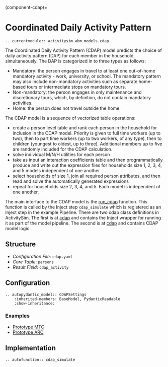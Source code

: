 (component-cdap)=
# Coordinated Daily Activity Pattern

```{eval-rst}
.. currentmodule:: activitysim.abm.models.cdap
```

The Coordinated Daily Activity Pattern (CDAP) model predicts the choice of daily activity pattern (DAP)
for each member in the household, simultaneously. The DAP is categorized in to three types as
follows:
* Mandatory: the person engages in travel to at least one out-of-home mandatory activity - work, university, or school. The mandatory pattern may also include non-mandatory activities such as separate home-based tours or intermediate stops on mandatory tours.
* Non-mandatory: the person engages in only maintenance and discretionary tours, which, by definition, do not contain mandatory activities.
* Home: the person does not travel outside the home.

The CDAP model is a sequence of vectorized table operations:

* create a person level table and rank each person in the household for inclusion in the CDAP model.  Priority is given to full time workers (up to two), then to part time workers (up to two workers, of any type), then to children (youngest to oldest, up to three).  Additional members up to five are randomly included for the CDAP calculation.
* solve individual M/N/H utilities for each person
* take as input an interaction coefficients table and then programmatically produce and write out the expression files for households size 1, 2, 3, 4, and 5 models independent of one another
* select households of size 1, join all required person attributes, and then read and solve the automatically generated expressions
* repeat for households size 2, 3, 4, and 5. Each model is independent of one another.

The main interface to the CDAP model is the [run_cdap](activitysim.abm.models.util.cdap.run_cdap)
function.  This function is called by the Inject step `cdap_simulate` which is
registered as an Inject step in the example Pipeline.  There are two cdap class definitions in
ActivitySim.  The first is at [cdap](activitysim.abm.models.cdap) and contains the Inject
wrapper for running it as part of the model pipeline.  The second is
at [cdap](activitysim.abm.models.util.cdap) and contains CDAP model logic.

## Structure

- *Configuration File*: `cdap.yaml`
- *Core Table*: `persons`
- *Result Field*: `cdap_activity`

## Configuration

```{eval-rst}
.. autopydantic_model:: CDAPSettings
    :inherited-members: BaseModel, PydanticReadable
    :show-inheritance:
```

### Examples

- [Prototype MTC](https://github.com/ActivitySim/activitysim/blob/main/activitysim/examples/prototype_mtc/configs/cdap.yaml)
- [Prototype ARC](https://github.com/ActivitySim/activitysim/blob/main/activitysim/examples/prototype_arc/configs/cdap.yaml)

## Implementation

```{eval-rst}
.. autofunction:: cdap_simulate
```
